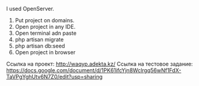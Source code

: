 I used OpenServer.
1. Put project on domains.
2. Open project in any IDE.
3. Open terminal adn paste
4. php artisan migrate
5. php artisan db:seed
6. Open project in browser

Ссылка на проект: http://waqyp.adekta.kz/
Ссылка на тестовое задание: https://docs.google.com/document/d/1PK61ifcYjn8Wclrgq56wNf1FdX-TaVPgYghUtv6N7Z0/edit?usp=sharing
